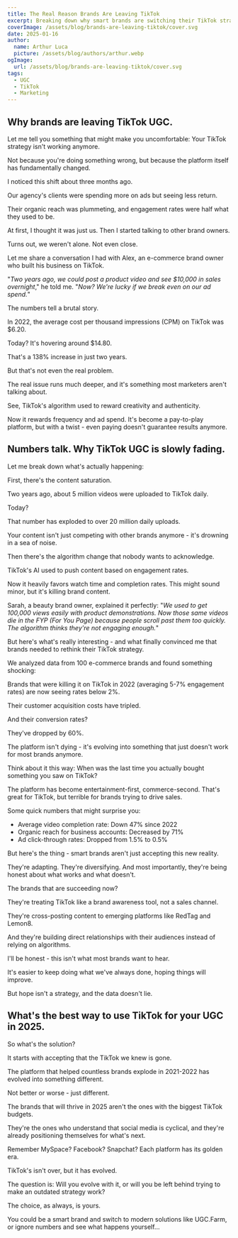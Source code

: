 ```yaml
---
title: The Real Reason Brands Are Leaving TikTok
excerpt: Breaking down why smart brands are switching their TikTok strategy, what are they doing now and why you should do the same if you're a brand owner in 2025 (data backed by numbers).
coverImage: /assets/blog/brands-are-leaving-tiktok/cover.svg
date: 2025-01-16
author:
  name: Arthur Luca
  picture: /assets/blog/authors/arthur.webp
ogImage:
  url: /assets/blog/brands-are-leaving-tiktok/cover.svg
tags:
  - UGC
  - TikTok
  - Marketing
---
```

## Why brands are leaving TikTok UGC.

Let me tell you something that might make you uncomfortable: Your TikTok strategy isn't working anymore. 

Not because you're doing something wrong, but because the platform itself has fundamentally changed.

I noticed this shift about three months ago. 

Our agency's clients were spending more on ads but seeing less return. 

Their organic reach was plummeting, and engagement rates were half what they used to be. 

At first, I thought it was just us. Then I started talking to other brand owners.

Turns out, we weren't alone. Not even close.

Let me share a conversation I had with Alex, an e-commerce brand owner who built his business on TikTok. 

"*Two years ago, we could post a product video and see $10,000 in sales overnight*," he told me. "*Now? We're lucky if we break even on our ad spend.*"

The numbers tell a brutal story. 

In 2022, the average cost per thousand impressions (CPM) on TikTok was $6.20. 

Today? It's hovering around $14.80. 

That's a 138% increase in just two years. 

But that's not even the real problem.

The real issue runs much deeper, and it's something most marketers aren't talking about.

See, TikTok's algorithm used to reward creativity and authenticity. 

Now it rewards frequency and ad spend. It's become a pay-to-play platform, but with a twist - even paying doesn't guarantee results anymore.

## Numbers talk. Why TikTok UGC is slowly fading.

Let me break down what's actually happening:

First, there's the content saturation. 

Two years ago, about 5 million videos were uploaded to TikTok daily. 

Today? 

That number has exploded to over 20 million daily uploads. 

Your content isn't just competing with other brands anymore - it's drowning in a sea of noise.

Then there's the algorithm change that nobody wants to acknowledge. 

TikTok's AI used to push content based on engagement rates. 

Now it heavily favors watch time and completion rates. This might sound minor, but it's killing brand content.

Sarah, a beauty brand owner, explained it perfectly: "*We used to get 100,000 views easily with product demonstrations. Now those same videos die in the FYP (For You Page) because people scroll past them too quickly. The algorithm thinks they're not engaging enough.*"

But here's what's really interesting - and what finally convinced me that brands needed to rethink their TikTok strategy. 

We analyzed data from 100 e-commerce brands and found something shocking:

Brands that were killing it on TikTok in 2022 (averaging 5-7% engagement rates) are now seeing rates below 2%.

Their customer acquisition costs have tripled. 

And their conversion rates? 

They've dropped by 60%.

The platform isn't dying - it's evolving into something that just doesn't work for most brands anymore.

Think about it this way: When was the last time you actually bought something you saw on TikTok? 

The platform has become entertainment-first, commerce-second. That's great for TikTok, but terrible for brands trying to drive sales.

Some quick numbers that might surprise you:
- Average video completion rate: Down 47% since 2022
- Organic reach for business accounts: Decreased by 71%
- Ad click-through rates: Dropped from 1.5% to 0.5%

But here's the thing - smart brands aren't just accepting this new reality. 

They're adapting. They're diversifying. And most importantly, they're being honest about what works and what doesn't.

The brands that are succeeding now? 

They're treating TikTok like a brand awareness tool, not a sales channel. 

They're cross-posting content to emerging platforms like RedTag and Lemon8. 

And they're building direct relationships with their audiences instead of relying on algorithms.

I'll be honest - this isn't what most brands want to hear. 

It's easier to keep doing what we've always done, hoping things will improve. 

But hope isn't a strategy, and the data doesn't lie.

## What's the best way to use TikTok for your UGC in 2025.

So what's the solution? 

It starts with accepting that the TikTok we knew is gone. 

The platform that helped countless brands explode in 2021-2022 has evolved into something different. 

Not better or worse - just different.

The brands that will thrive in 2025 aren't the ones with the biggest TikTok budgets. 

They're the ones who understand that social media is cyclical, and they're already positioning themselves for what's next.

Remember MySpace? Facebook? Snapchat? Each platform has its golden era. 

TikTok's isn't over, but it has evolved. 

The question is: Will you evolve with it, or will you be left behind trying to make an outdated strategy work?

The choice, as always, is yours.

You could be a smart brand and switch to modern solutions like UGC.Farm, or ignore numbers and see what happens yourself...